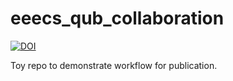 # eeecs_qub_collaboration

[![DOI](https://sandbox.zenodo.org/badge/728693346.svg)](https://sandbox.zenodo.org/doi/10.5072/zenodo.6892)

Toy repo to demonstrate workflow for publication.
